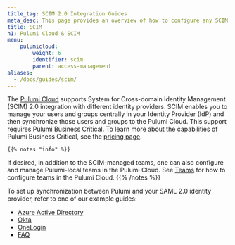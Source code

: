 ```yaml
---
title_tag: SCIM 2.0 Integration Guides
meta_desc: This page provides an overview of how to configure any SCIM 2.0 identity provider with the Pulumi Service.
title: SCIM
h1: Pulumi Cloud & SCIM
menu:
    pulumicloud:
        weight: 6
        identifier: scim
        parent: access-management
aliases:
  - /docs/guides/scim/
---
```


The [Pulumi Cloud](https://app.pulumi.com) supports System for Cross-domain Identity Management (SCIM) 2.0 integration with different identity providers. SCIM enables you to manage your users and groups centrally in your Identity Provider (IdP) and then synchronize those users and groups to the Pulumi Cloud. This support requires Pulumi Business Critical. To learn more about the capabilities of Pulumi Business Critical, see the [pricing page](/pricing/).

    {{% notes "info" %}}
If desired, in addition to the SCIM-managed teams, one can also configure and manage Pulumi-local teams in the Pulumi Cloud. See [Teams](/docs/pulumi-cloud/access-management/teams/) for how to configure teams in the Pulumi Cloud.
    {{% /notes %}}

To set up synchronization between Pulumi and your SAML 2.0 identity provider, refer to one of our example guides:

- [Azure Active Directory](/docs/pulumi-cloud/access-management/scim/azuread/)
- [Okta](/docs/pulumi-cloud/access-management/scim/okta/)
- [OneLogin](/docs/pulumi-cloud/access-management/scim/onelogin/)
- [FAQ](/docs/pulumi-cloud/access-management/scim/faq/)
